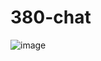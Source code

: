 # 380-chat

![image](https://github.com/MelidoB/380-chat-I/assets/48568341/ade3e83d-9b94-4457-ba28-0b36563e287a)
